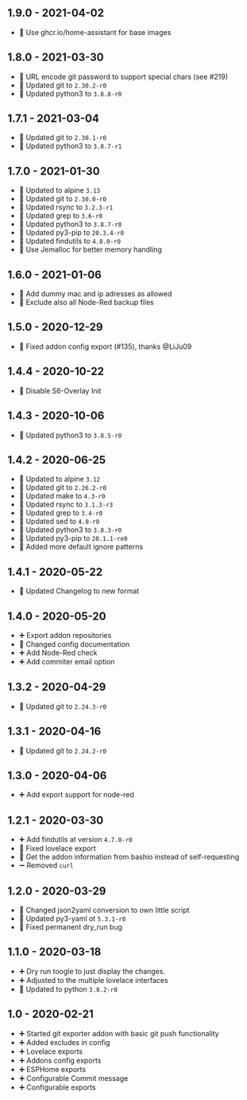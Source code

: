 ## 1.9.0 - 2021-04-02

* 🔨 Use ghcr.io/home-assistant for base images


## 1.8.0 - 2021-03-30

* 🔨 URL encode git password to support special chars (see #219)
* 🔼 Updated git to `2.30.2-r0`
* 🔼 Updated python3 to `3.8.8-r0`


## 1.7.1 - 2021-03-04

* 🔼 Updated git to `2.30.1-r0`
* 🔼 Updated python3 to `3.8.7-r1`


## 1.7.0 - 2021-01-30

* 🔼 Updated to alpine `3.13`
* 🔼 Updated git to `2.30.0-r0`
* 🔼 Updated rsync to `3.2.3-r1`
* 🔼 Updated grep to `3.6-r0`
* 🔼 Updated python3 to `3.8.7-r0`
* 🔼 Updated py3-pip to `20.3.4-r0`
* 🔼 Updated findutils to `4.8.0-r0`
* 🔨 Use Jemalloc for better memory handling


## 1.6.0 - 2021-01-06

* 🔨 Add dummy mac and ip adresses as allowed
* 🐛 Exclude also all Node-Red backup files


## 1.5.0 - 2020-12-29

* 🐛 Fixed addon config export (#135), thanks @LiJu09

## 1.4.4 - 2020-10-22

* 🔨 Disable S6-Overlay Init


## 1.4.3 - 2020-10-06

* 🔼 Updated python3 to `3.8.5-r0`


## 1.4.2 - 2020-06-25

* 🔼 Updated to alpine `3.12`
* 🔼 Updated git to `2.26.2-r0`
* 🔼 Updated make to `4.3-r0`
* 🔼 Updated rsync to `3.1.3-r3`
* 🔼 Updated grep to `3.4-r0`
* 🔼 Updated sed to `4.8-r0`
* 🔼 Updated python3 to `3.8.3-r0`
* 🔼 Updated py3-pip to `20.1.1-re0`
* 🔨 Added more default ignore patterns


## 1.4.1 - 2020-05-22

* 🔨 Updated Changelog to new format


## 1.4.0 - 2020-05-20

* ➕ Export addon repositories
* 🔨 Changed config documentation
* ➕ Add Node-Red check
* ➕ Add commiter email option


## 1.3.2 - 2020-04-29

* 🔼 Updated git to `2.24.3-r0`


## 1.3.1 - 2020-04-16

* 🔼 Updated git to `2.24.2-r0`


## 1.3.0 - 2020-04-06

* ➕ Add export support for node-red


## 1.2.1 - 2020-03-30

* ➕ Add findutils at version `4.7.0-r0`
* 🐛 Fixed lovelace export
* 🔨 Get the addon information from bashio instead of self-requesting
* ➖ Removed `curl`


## 1.2.0 - 2020-03-29

* 🔨 Changed json2yaml conversion to own little script
* 🔼 Updated py3-yaml ot `5.3.1-r0`
* 🐛 Fixed permanent dry_run bug


## 1.1.0 - 2020-03-18

* ➕ Dry run toogle to just display the changes.
* ➕ Adjusted to the multiple lovelace interfaces
* 🔼 Updated to python `3.8.2-r0`


## 1.0 - 2020-02-21

* ➕ Started git exporter addon with basic git push functionality
* ➕ Added excludes in config
* ➕ Lovelace exports
* ➕ Addons config exports
* ➕ ESPHome exports
* ➕ Configurable Commit message
* ➕ Configurable exports

